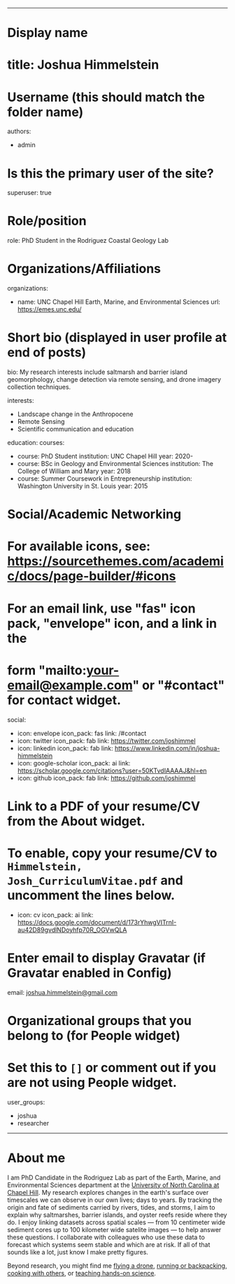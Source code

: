 
---
# Display name
# title: Joshua Himmelstein

# Username (this should match the folder name)
authors:
- admin

# Is this the primary user of the site?
superuser: true

# Role/position
role: PhD Student in the Rodriguez Coastal Geology Lab

# Organizations/Affiliations
organizations:
- name: UNC Chapel Hill Earth, Marine, and Environmental Sciences
  url: https://emes.unc.edu/

# Short bio (displayed in user profile at end of posts)
bio: My research interests include saltmarsh and barrier island geomorphology, change detection via remote sensing, and drone imagery collection techniques.

interests:
- Landscape change in the Anthropocene
- Remote Sensing 
- Scientific communication and education


education:
  courses:
  - course: PhD Student
    institution: UNC Chapel Hill
    year: 2020-
  - course: BSc in Geology and Environmental Sciences
    institution: The College of William and Mary
    year: 2018
  - course: Summer Coursework in Entrepreneurship
    institution: Washington University in St. Louis
    year: 2015

# Social/Academic Networking
# For available icons, see: https://sourcethemes.com/academic/docs/page-builder/#icons
#   For an email link, use "fas" icon pack, "envelope" icon, and a link in the
#   form "mailto:your-email@example.com" or "#contact" for contact widget.
social:
- icon: envelope
  icon_pack: fas
  link: /#contact
- icon: twitter
  icon_pack: fab
  link: https://twitter.com/joshimmel
- icon: linkedin
  icon_pack: fab
  link: https://www.linkedin.com/in/joshua-himmelstein
- icon: google-scholar
  icon_pack: ai
  link: https://scholar.google.com/citations?user=50KTvdIAAAAJ&hl=en
- icon: github
  icon_pack: fab
  link: https://github.com/joshimmel
# Link to a PDF of your resume/CV from the About widget.
# To enable, copy your resume/CV to `Himmelstein, Josh_CurriculumVitae.pdf` and uncomment the lines below.
- icon: cv
  icon_pack: ai
  link: https://docs.google.com/document/d/173rYhwgVITrnI-au42D89gvdlNDoyhfp70R_OGVwQLA
  
# Enter email to display Gravatar (if Gravatar enabled in Config)
email: joshua.himmelstein@gmail.com

# Organizational groups that you belong to (for People widget)
#   Set this to `[]` or comment out if you are not using People widget.
user_groups:
- joshua
- researcher

---

# About me
I am PhD Candidate in the Rodriguez Lab as part of the Earth, Marine, and Environmental Sciences department at the [University of North Carolina at Chapel Hill](https://www.unc.edu/). My research explores changes in the earth's surface over timescales we can observe in our own lives; days to years. By tracking the origin and fate of sediments carried by rivers, tides, and storms, I aim to explain why saltmarshes, barrier islands, and oyster reefs reside where they do. I enjoy linking datasets across spatial scales — from 10 centimeter wide sediment cores up to 100 kilometer wide satelite images — to help answer these questions. I collaborate with colleagues who use these data to forecast which systems seem stable and which are at risk. If all of that sounds like a lot, just know I make pretty figures.

Beyond research, you might find me [flying a drone](https://beaufortdronephotography.com/), [running or backpacking](https://www.strava.com/athletes/49210500), [cooking with others](https://photos.app.goo.gl/NVNG1qLAGS6ktRUz7), or [teaching hands-on science](https://sixthdegreenorth.wordpress.com/).
